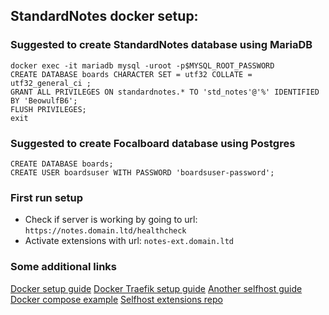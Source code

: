 ## StandardNotes docker setup:

### Suggested to create StandardNotes database using MariaDB

```
docker exec -it mariadb mysql -uroot -p$MYSQL_ROOT_PASSWORD
CREATE DATABASE boards CHARACTER SET = utf32 COLLATE = utf32_general_ci ;
GRANT ALL PRIVILEGES ON standardnotes.* TO 'std_notes'@'%' IDENTIFIED BY 'BeowulfB6';
FLUSH PRIVILEGES;
exit
```

### Suggested to create Focalboard database using Postgres

```
CREATE DATABASE boards;
CREATE USER boardsuser WITH PASSWORD 'boardsuser-password';
```

### First run setup

- Check if server is working by going to url: `https://notes.domain.ltd/healthcheck`
- Activate extensions with url: `notes-ext.domain.ltd`

### Some additional links

[Docker setup guide](https://www.blackvoid.club/standard-notes-docker-self-hosted-alternative/amp/)
[Docker Traefik setup guide](https://ae3.ch/selfhosted-standard-notes-with-docker-and-traefik)
[Another selfhost guide](https://theselfhostingblog.com/posts/how-to-completely-self-host-standard-notes/)
[Docker compose example](https://pastebin.com/LFNwgscB)
[Selfhost extensions repo](https://github.com/iganeshk/standardnotes-extensions)
